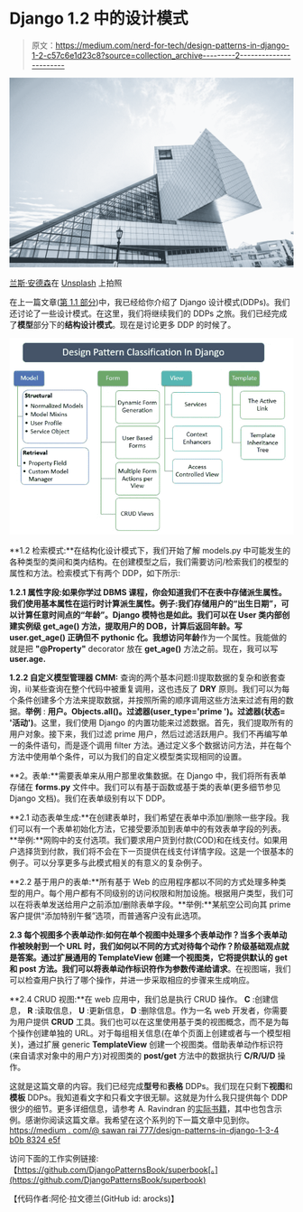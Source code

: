 # Django 1.2 中的设计模式

> 原文：<https://medium.com/nerd-for-tech/design-patterns-in-django-1-2-c57c6e1d23c8?source=collection_archive---------2----------------------->

![](img/7565c0db8169af9873dcdcaf9254886b.png)

[兰斯·安德森](https://unsplash.com/@lanceanderson?utm_source=medium&utm_medium=referral)在 [Unsplash](https://unsplash.com?utm_source=medium&utm_medium=referral) 上拍照

在上一篇文章([第 1.1 部分](/@sawanrai777/design-patterns-in-django-1-1-b74fc38a877b))中，我已经给你介绍了 Django 设计模式(DDPs)。我们还讨论了一些设计模式。在这里，我们将继续我们的 DDPs 之旅。我们已经完成了**模型**部分下的**结构设计模式**。现在是讨论更多 DDP 的时候了。

![](img/0e7ce695e4aeb763e86d7ec6f8e28fd4.png)

**1.2 检索模式:**在结构化设计模式下，我们开始了解 models.py 中可能发生的各种类型的类间和类内结构。在创建模型之后，我们需要访问/检索我们的模型的属性和方法。检索模式下有两个 DDP，如下所示:

**1.2.1 属性字段:**如果你学过 DBMS 课程，你会知道我们不在表中存储派生属性。我们使用基本属性在运行时计算派生属性。**例子**:我们存储用户的“出生日期”，可以计算任意时间点的“年龄”。Django 模特也是如此。我们可以在 User 类内部创建实例级 **get_age()** 方法，提取用户的 DOB，计算后返回年龄。写 **user.get_age()** 正确但不 pythonic 化。我想访问**年龄**作为一个属性。我能做的就是把 **"@Property"** decorator 放在 **get_age()** 方法之前。现在，我可以写 **user.age.**

**1.2.2 自定义模型管理器 CMM:** 查询的两个基本问题:I)提取数据的复杂和嵌套查询，ii)某些查询在整个代码中被重复调用，这也违反了 **DRY** 原则。我们可以为每个条件创建多个方法来提取数据，并按照所需的顺序调用这些方法来过滤有用的数据。**举例** : **用户。Objects.all()。过滤器(user_type='prime ')。过滤器(状态= '活动')**。这里，我们使用 Django 的内置功能来过滤数据。首先，我们提取所有的用户对象。接下来，我们过滤 prime 用户，然后过滤活跃用户。我们不再编写单一的条件语句，而是逐个调用 filter 方法。通过定义多个数据访问方法，并在每个方法中使用单个条件，可以为我们的自定义模型类实现相同的设置。

**2。表单:**需要表单来从用户那里收集数据。在 Django 中，我们将所有表单存储在 **forms.py** 文件中。我们可以有基于函数或基于类的表单(更多细节参见 Django 文档)。我们在表单级别有以下 DDP。

**2.1 动态表单生成:**在创建表单时，我们希望在表单中添加/删除一些字段。我们可以有一个表单初始化方法，它接受要添加到表单中的有效表单字段的列表。**举例:**网购中的支付选项。我们要求用户货到付款(COD)和在线支付。如果用户选择货到付款，我们将不会在下一页提供在线支付详情字段。这是一个很基本的例子。可以分享更多与此模式相关的有意义的复杂例子。

**2.2 基于用户的表单:**所有基于 Web 的应用程序都以不同的方式处理多种类型的用户。每个用户都有不同级别的访问权限和附加设施。根据用户类型，我们可以在将表单发送给用户之前添加/删除表单字段。**举例:**某航空公司向其 prime 客户提供“添加特别午餐”选项，而普通客户没有此选项。

**2.3 每个视图多个表单动作:**如何在单个视图中处理多个表单动作？当多个表单动作被映射到一个 URL 时，我们如何以不同的方式对待每个动作？**阶级基础观点**就是答案。通过扩展通用的 **TemplateView** 创建一个视图类，它将提供默认的 **get** 和 **post** 方法。我们可以将表单动作标识符作为参数传递给**请求**。在视图端，我们可以检查用户执行了哪个操作，并进一步采取相应的步骤来生成响应。

**2.4 CRUD 视图:**在 web 应用中，我们总是执行 CRUD 操作。 **C** :创建信息， **R** :读取信息， **U** :更新信息， **D** :删除信息。作为一名 web 开发者，你需要为用户提供 **CRUD** 工具。我们也可以在这里使用基于类的视图概念，而不是为每个操作创建单独的 URL。对于每组相关信息(在单个页面上创建或者与一个模型相关)，通过扩展 generic **TemplateView** 创建一个视图类。借助表单动作标识符(来自请求对象中的用户方)对视图类的 **post/get** 方法中的数据执行 **C/R/U/D** 操作。

这就是这篇文章的内容。我们已经完成**型号**和**表格** DDPs。我们现在只剩下**视图**和**模板** DDPs。我知道看文字和只看文字很无聊。这就是为什么我只提供每个 DDP 很少的细节。更多详细信息，请参考 A. Ravindran 的[实际书籍](https://doc.lagout.org/programmation/Django/Django%20Design%20Patterns%20and%20Best%20Practices%20%5BRavindran%202015-03-26%5D.pdf)，其中也包含示例。感谢你阅读这篇文章。我希望在这个系列的下一篇文章中见到你。[https://medium . com/@ sawan rai 777/design-patterns-in-django-1-3-4 b0b 8324 e5f](/@sawanrai777/design-patterns-in-django-1-3-4b0b8324e5f)

访问下面的工作实例链接:【https://github.com/DjangoPatternsBook/superbook[。](https://github.com/DjangoPatternsBook/superbook)

【代码作者:阿伦·拉文德兰(GitHub id: arocks)】